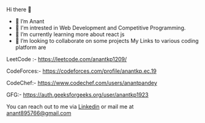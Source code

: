 Hi there 👋

- 👋  I’m Anant
- 👀 I'm intrested in Web Development and Competitive Programming.
- 🌱 I’m currently learning more about react js
- 💞️ I’m looking to collaborate on some projects
My Links to various coding platform are  

LeetCode :-   https://leetcode.com/anantkp1209/  

CodeForces:-  https://codeforces.com/profile/anantkp.ec.19 

CodeChef:-    https://www.codechef.com/users/anantpandey  

GFG:-         https://auth.geeksforgeeks.org/user/anantkp1923

You can reach out to me via [Linkedin](https://www.linkedin.com/in/anant-kr-pandey-4532821b4) or mail me at anant895766@gmail.com

<!---
anantp12092002/anantp12092002 is a ✨ special ✨ repository because its `README.md` (this file) appears on your GitHub profile.
You can click the Preview link to take a look at your changes.
--->
